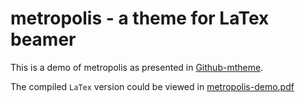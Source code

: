 # metropolis - a theme for LaTex beamer

This is a demo of metropolis as presented in [Github-mtheme](https://github.com/matze/mtheme).

The compiled `LaTex` version could be viewed in [metropolis-demo.pdf](http://mirrors.cqu.edu.cn/CTAN/macros/latex/contrib/beamer-contrib/themes/metropolis/demo/demo.pdf)